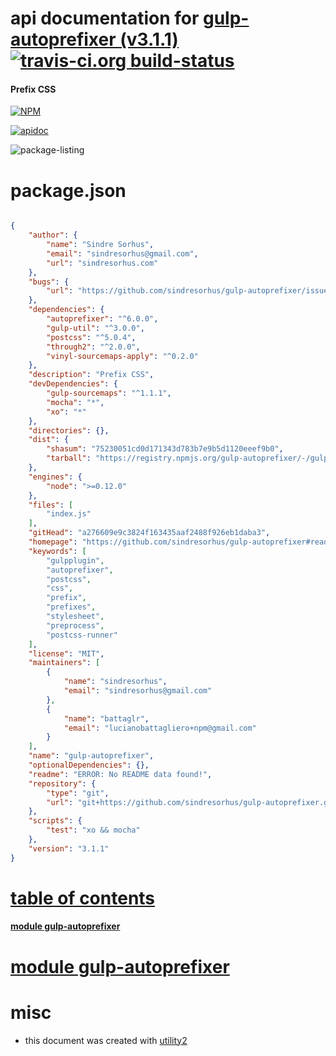 # api documentation for  [gulp-autoprefixer (v3.1.1)](https://github.com/sindresorhus/gulp-autoprefixer#readme)  [![travis-ci.org build-status](https://api.travis-ci.org/npmdoc/node-npmdoc-gulp-autoprefixer.svg)](https://travis-ci.org/npmdoc/node-npmdoc-gulp-autoprefixer)
#### Prefix CSS

[![NPM](https://nodei.co/npm/gulp-autoprefixer.png?downloads=true)](https://www.npmjs.com/package/gulp-autoprefixer)

[![apidoc](https://npmdoc.github.io/node-npmdoc-gulp-autoprefixer/build/screen-capture.buildNpmdoc.browser._2Fhome_2Ftravis_2Fbuild_2Fnpmdoc_2Fnode-npmdoc-gulp-autoprefixer_2Ftmp_2Fbuild_2Fapidoc.html.png)](https://npmdoc.github.io/node-npmdoc-gulp-autoprefixer/build..beta..travis-ci.org/apidoc.html)

![package-listing](https://npmdoc.github.io/node-npmdoc-gulp-autoprefixer/build/screen-capture.npmPackageListing.svg)



# package.json

```json

{
    "author": {
        "name": "Sindre Sorhus",
        "email": "sindresorhus@gmail.com",
        "url": "sindresorhus.com"
    },
    "bugs": {
        "url": "https://github.com/sindresorhus/gulp-autoprefixer/issues"
    },
    "dependencies": {
        "autoprefixer": "^6.0.0",
        "gulp-util": "^3.0.0",
        "postcss": "^5.0.4",
        "through2": "^2.0.0",
        "vinyl-sourcemaps-apply": "^0.2.0"
    },
    "description": "Prefix CSS",
    "devDependencies": {
        "gulp-sourcemaps": "^1.1.1",
        "mocha": "*",
        "xo": "*"
    },
    "directories": {},
    "dist": {
        "shasum": "75230051cd0d171343d783b7e9b5d1120eeef9b0",
        "tarball": "https://registry.npmjs.org/gulp-autoprefixer/-/gulp-autoprefixer-3.1.1.tgz"
    },
    "engines": {
        "node": ">=0.12.0"
    },
    "files": [
        "index.js"
    ],
    "gitHead": "a276609e9c3824f163435aaf2488f926eb1daba3",
    "homepage": "https://github.com/sindresorhus/gulp-autoprefixer#readme",
    "keywords": [
        "gulpplugin",
        "autoprefixer",
        "postcss",
        "css",
        "prefix",
        "prefixes",
        "stylesheet",
        "preprocess",
        "postcss-runner"
    ],
    "license": "MIT",
    "maintainers": [
        {
            "name": "sindresorhus",
            "email": "sindresorhus@gmail.com"
        },
        {
            "name": "battaglr",
            "email": "lucianobattagliero+npm@gmail.com"
        }
    ],
    "name": "gulp-autoprefixer",
    "optionalDependencies": {},
    "readme": "ERROR: No README data found!",
    "repository": {
        "type": "git",
        "url": "git+https://github.com/sindresorhus/gulp-autoprefixer.git"
    },
    "scripts": {
        "test": "xo && mocha"
    },
    "version": "3.1.1"
}
```



# <a name="apidoc.tableOfContents"></a>[table of contents](#apidoc.tableOfContents)

#### [module gulp-autoprefixer](#apidoc.module.gulp-autoprefixer)



# <a name="apidoc.module.gulp-autoprefixer"></a>[module gulp-autoprefixer](#apidoc.module.gulp-autoprefixer)



# misc
- this document was created with [utility2](https://github.com/kaizhu256/node-utility2)
